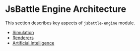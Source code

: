 # JsBattle Engine Architecture

This section describes key aspects of `jsbattle-engine` module.

- [Simulation](./simulation.md)
- [Renderers](./renderers.md)
- [Artificial Intelligence](./ai.md)
